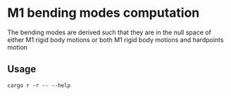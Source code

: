 # M1 bending modes computation

The bending modes are derived such that they are in the null space of either
M1 rigid body motions or both M1 rigid body motions and hardpoints motion

## Usage

```shell
cargo r -r -- --help
``` 
